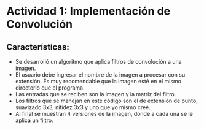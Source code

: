 <h1>Actividad 1: Implementación de Convolución</h1>
<h2>Características:</h2>
<ul>
  <li>Se desarrolló un algoritmo que aplica filtros de convolución a una imagen.</li>
  <li>El usuario debe ingresar el nombre de la imagen a procesar con su extensión. Es muy recomendable que la imagen esté en el mismo directorio que el programa.</li>
  <li>Las entradas que se reciben son la imagen y la matriz del filtro.</li>
  <li>Los filtros que se manejan en este código son el de extensión de punto, suavizado 3x3, nitidez 3x3 y uno que yo mismo creé.</li>
  <li>Al final se muestran 4 versiones de la imagen, donde a cada una se le aplica un filtro.</li>
</ul>
